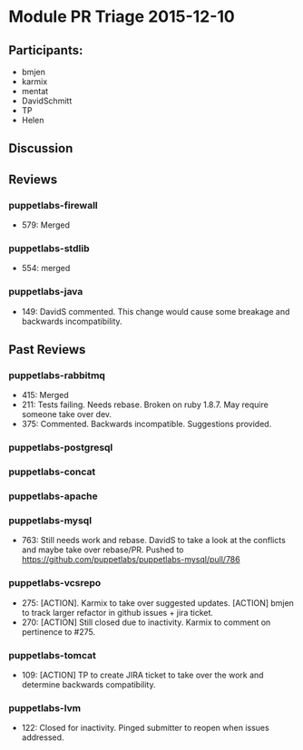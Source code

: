 # Module PR Triage 2015-12-10
## Participants:
* bmjen
* karmix
* mentat
* DavidSchmitt
* TP
* Helen

## Discussion

## Reviews

### puppetlabs-firewall
* 579: Merged

### puppetlabs-stdlib
* 554: merged

### puppetlabs-java
* 149: DavidS commented. This change would cause some breakage and backwards incompatibility.

## Past Reviews

### puppetlabs-rabbitmq
* 415: Merged
* 211: Tests failing. Needs rebase. Broken on ruby 1.8.7. May require someone take over dev.
* 375: Commented. Backwards incompatible. Suggestions provided.

### puppetlabs-postgresql

### puppetlabs-concat

### puppetlabs-apache

### puppetlabs-mysql
* 763: Still needs work and rebase. DavidS to take a look at the conflicts and maybe take over rebase/PR. Pushed to https://github.com/puppetlabs/puppetlabs-mysql/pull/786 

### puppetlabs-vcsrepo
* 275: [ACTION]. Karmix to take over suggested updates. [ACTION] bmjen to track larger refactor in github issues + jira ticket.
* 270: [ACTION] Still closed due to inactivity. Karmix to comment on pertinence to #275.

### puppetlabs-tomcat
* 109: [ACTION] TP to create JIRA ticket to take over the work and determine backwards compatibility.


### puppetlabs-lvm
* 122: Closed for inactivity. Pinged submitter to reopen when issues addressed.
